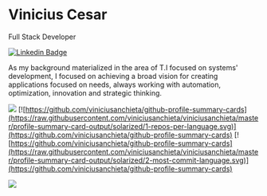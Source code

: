 # Vinicius Cesar

Full Stack Developer

[![Linkedin Badge](https://img.shields.io/badge/-Vinicius%20Cesar-1919ff?style=flat-square&logo=Linkedin&logoColor=white&link=https://www.linkedin.com/in/viniciusanchieta/)](https://www.linkedin.com/in/viniciusanchieta/) 

As my background materialized in the area of T.I focused on systems' development, I focused on achieving a broad vision for creating applications focused on needs, always working with automation, optimization, innovation and strategic thinking.

[![](https://raw.githubusercontent.com/viniciusanchieta/viniciusanchieta/master/profile-summary-card-output/solarized/0-profile-details.svg)](https://github.com/viniciusanchieta/github-profile-summary-cards)
[![https://github.com/viniciusanchieta/github-profile-summary-cards](https://raw.githubusercontent.com/viniciusanchieta/viniciusanchieta/master/profile-summary-card-output/solarized/1-repos-per-language.svg)](https://github.com/viniciusanchieta/github-profile-summary-cards)
[![https://github.com/viniciusanchieta/github-profile-summary-cards](https://raw.githubusercontent.com/viniciusanchieta/viniciusanchieta/master/profile-summary-card-output/solarized/2-most-commit-language.svg)](https://github.com/viniciusanchieta/github-profile-summary-cards)

![](https://komarev.com/ghpvc/?username=viniciusanchieta&color=dc143c)

